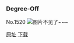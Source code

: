 ### Degree-Off
No.1520
![图片不见了~~~](https://imgs.xkcd.com/comics/degree_off.png)

[原址](https://xkcd.com//1520) [下载](https://imgs.xkcd.com/comics/degree_off.png)

